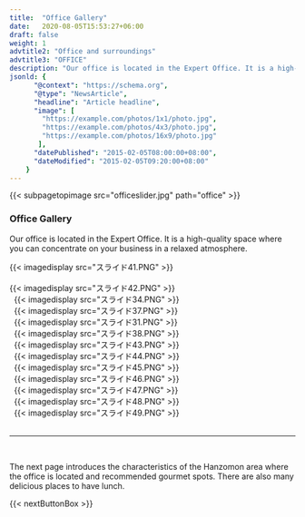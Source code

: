 ```yaml
---
title:  "Office Gallery"
date:   2020-08-05T15:53:27+06:00
draft: false
weight: 1
advtitle2: "Office and surroundings"
advtitle3: "OFFICE"
description: "Our office is located in the Expert Office. It is a high-quality space where you can concentrate on your business in a relaxed atmosphere."
jsonld: {
      "@context": "https://schema.org",
      "@type": "NewsArticle",
      "headline": "Article headline",
      "image": [
        "https://example.com/photos/1x1/photo.jpg",
        "https://example.com/photos/4x3/photo.jpg",
        "https://example.com/photos/16x9/photo.jpg"
       ],
      "datePublished": "2015-02-05T08:00:00+08:00",
      "dateModified": "2015-02-05T09:20:00+08:00"
    }
---
```

{{< subpagetopimage src="officeslider.jpg" path="office" >}}
### Office Gallery
Our office is located in the Expert Office. It is a high-quality space where you can concentrate on your business in a relaxed atmosphere.
&nbsp;

{{< imagedisplay src="スライド41.PNG" >}}       
&nbsp;  
{{< imagedisplay src="スライド42.PNG" >}}  
&nbsp;
{{< imagedisplay src="スライド34.PNG" >}}  
&nbsp;
{{< imagedisplay src="スライド37.PNG" >}}  
&nbsp;
{{< imagedisplay src="スライド31.PNG" >}}  
&nbsp;
{{< imagedisplay src="スライド38.PNG" >}}  
&nbsp;
{{< imagedisplay src="スライド43.PNG" >}}   
&nbsp;
{{< imagedisplay src="スライド44.PNG" >}}   
&nbsp;
{{< imagedisplay src="スライド45.PNG" >}}   
&nbsp;
{{< imagedisplay src="スライド46.PNG" >}}   
&nbsp;
{{< imagedisplay src="スライド47.PNG" >}}   
&nbsp;
{{< imagedisplay src="スライド48.PNG" >}}   
&nbsp;
{{< imagedisplay src="スライド49.PNG" >}}   
&nbsp;

----
&nbsp; 

The next page introduces the characteristics of the Hanzomon area where the office is located and recommended gourmet spots. There are also many delicious places to have lunch.

{{< nextButtonBox >}}